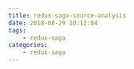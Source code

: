 ```yaml
---
title: redux-saga-source-analysis
date: 2018-08-29 10:12:04
tags:
    - redux-saga
categories:
    - redux-saga
---
```

